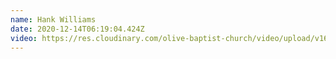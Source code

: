 ```yaml
---
name: Hank Williams
date: 2020-12-14T06:19:04.424Z
video: https://res.cloudinary.com/olive-baptist-church/video/upload/v1607926811/Rod_Leonard_Funeral_qep2ry.mp4
---
```


